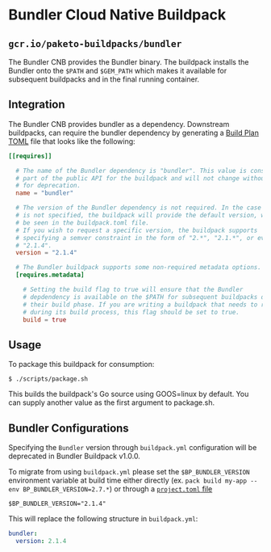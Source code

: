 # Bundler Cloud Native Buildpack

## `gcr.io/paketo-buildpacks/bundler`

The Bundler CNB provides the Bundler binary. The buildpack installs the Bundler 
onto the `$PATH` and `$GEM_PATH` which makes it available for subsequent buildpacks
and in the final running container.

## Integration

The Bundler CNB provides bundler as a dependency. Downstream buildpacks, can require the bundler dependency
by generating a [Build Plan
TOML](https://github.com/buildpacks/spec/blob/master/buildpack.md#build-plan-toml)
file that looks like the following:

```toml
[[requires]]

  # The name of the Bundler dependency is "bundler". This value is considered
  # part of the public API for the buildpack and will not change without a plan
  # for deprecation.
  name = "bundler"

  # The version of the Bundler dependency is not required. In the case it
  # is not specified, the buildpack will provide the default version, which can
  # be seen in the buildpack.toml file.
  # If you wish to request a specific version, the buildpack supports
  # specifying a semver constraint in the form of "2.*", "2.1.*", or even
  # "2.1.4".
  version = "2.1.4"

  # The Bundler buildpack supports some non-required metadata options.
  [requires.metadata]

    # Setting the build flag to true will ensure that the Bundler
    # depdendency is available on the $PATH for subsequent buildpacks during
    # their build phase. If you are writing a buildpack that needs to run Bundle
    # during its build process, this flag should be set to true.
    build = true
```
## Usage

To package this buildpack for consumption:
```
$ ./scripts/package.sh
```
This builds the buildpack's Go source using GOOS=linux by default. You can
supply another value as the first argument to package.sh.

## Bundler Configurations

Specifying the `Bundler` version through `buildpack.yml` configuration will be
deprecated in Bundler Buildpack v1.0.0.

To migrate from using `buildpack.yml` please set the `$BP_BUNDLER_VERSION`
environment variable at build time either directly (ex. `pack build my-app
--env BP_BUNDLER_VERSION=2.7.*`) or through a [`project.toml`
file](https://github.com/buildpacks/spec/blob/main/extensions/project-descriptor.md)

```shell
$BP_BUNDLER_VERSION="2.1.4"
```
This will replace the following structure in `buildpack.yml`:
```yaml
bundler:
  version: 2.1.4
```
